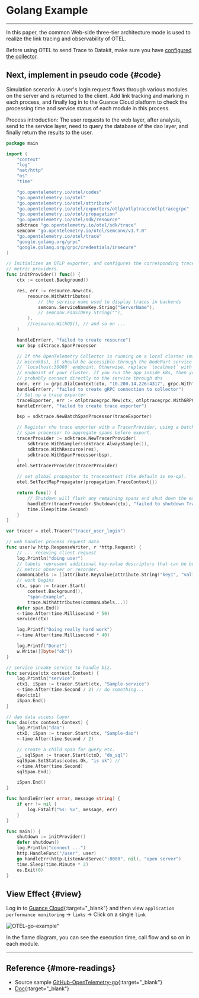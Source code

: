 # Golang Example
---

In this paper, the common Web-side three-tier architecture mode is used to realize the link tracing and observability of OTEL.

Before using OTEL to send Trace to Datakit, make sure you have [configured the collector](opentelemetry.md).

## Next, implement in pseudo code {#code}

Simulation scenario: A user's login request flows through various modules on the server and is returned to the client. Add link tracking and marking in each process, and finally log in to the Guance Cloud platform to check the processing time and service status of each module in this process.

Process introduction: The user requests to the web layer, after analysis, send to the service layer, need to query the database of the dao layer, and finally return the results to the user.

``` go
package main

import (
    "context"
    "log"
    "net/http"
    "os"
    "time"

    "go.opentelemetry.io/otel/codes"
    "go.opentelemetry.io/otel"
    "go.opentelemetry.io/otel/attribute"
    "go.opentelemetry.io/otel/exporters/otlp/otlptrace/otlptracegrpc"
    "go.opentelemetry.io/otel/propagation"
    "go.opentelemetry.io/otel/sdk/resource"
    sdktrace "go.opentelemetry.io/otel/sdk/trace"
    semconv "go.opentelemetry.io/otel/semconv/v1.7.0"
    "go.opentelemetry.io/otel/trace"
    "google.golang.org/grpc"
    "google.golang.org/grpc/credentials/insecure"
)

// Initializes an OTLP exporter, and configures the corresponding trace and
// metric providers.
func initProvider() func() {
    ctx := context.Background()

    res, err := resource.New(ctx,
        resource.WithAttributes(
            // the service name used to display traces in backends
            semconv.ServiceNameKey.String("ServerName"),
            // semconv.FaaSIDKey.String(""),
        ),
        //resource.WithOS(), // and so on ...
    )

    handleErr(err, "failed to create resource")
    var bsp sdktrace.SpanProcessor

    // If the OpenTelemetry Collector is running on a local cluster (minikube or
    // microk8s), it should be accessible through the NodePort service at the
    // `localhost:30080` endpoint. Otherwise, replace `localhost` with the
    // endpoint of your cluster. If you run the app inside k8s, then you can
    // probably connect directly to the service through dns
    conn, err := grpc.DialContext(ctx, "10.200.14.226:4317", grpc.WithTransportCredentials(insecure.NewCredentials()), grpc.WithBlock())
    handleErr(err, "failed to create gRPC connection to collector")
    // Set up a trace exporter
    traceExporter, err := otlptracegrpc.New(ctx, otlptracegrpc.WithGRPCConn(conn))
    handleErr(err, "failed to create trace exporter")

    bsp = sdktrace.NewBatchSpanProcessor(traceExporter)

    // Register the trace exporter with a TracerProvider, using a batch
    // span processor to aggregate spans before export.
    tracerProvider := sdktrace.NewTracerProvider(
        sdktrace.WithSampler(sdktrace.AlwaysSample()),
        sdktrace.WithResource(res),
        sdktrace.WithSpanProcessor(bsp),
    )
    otel.SetTracerProvider(tracerProvider)

    // set global propagator to tracecontext (the default is no-op).
    otel.SetTextMapPropagator(propagation.TraceContext{})

    return func() {
        // Shutdown will flush any remaining spans and shut down the exporter.
        handleErr(tracerProvider.Shutdown(ctx), "failed to shutdown TracerProvider")
        time.Sleep(time.Second)
    }
}

var tracer = otel.Tracer("tracer_user_login")

// web handler process request data
func user(w http.ResponseWriter, r *http.Request) {
    // ... receving client request
    log.Println("doing user")
    // labels represent additional key-value descriptors that can be bound to a
    // metric observer or recorder.
    commonLabels := []attribute.KeyValue{attribute.String("key1", "val1")}
    // work begins
    ctx, span := tracer.Start(
        context.Background(),
        "span-Example",
        trace.WithAttributes(commonLabels...))
    defer span.End()
    <-time.After(time.Millisecond * 50)
    service(ctx)

    log.Printf("Doing really hard work")
    <-time.After(time.Millisecond * 40)

    log.Printf("Done!")
    w.Write([]byte("ok"))
}

// service invoke service to handle biz.
func service(ctx context.Context) {
    log.Println("service")
    ctx1, iSpan := tracer.Start(ctx, "Sample-service")
    <-time.After(time.Second / 2) // do something...
    dao(ctx1)
    iSpan.End()
}

// dao data access layer
func dao(ctx context.Context) {
    log.Println("dao")
    ctxD, iSpan := tracer.Start(ctx, "Sample-dao")
    <-time.After(time.Second / 2)

    // create a child span for query etc.
    _, sqlSpan := tracer.Start(ctxD, "do_sql")
    sqlSpan.SetStatus(codes.Ok, "is ok") //
    <-time.After(time.Second)
    sqlSpan.End()

    iSpan.End()
}

func handleErr(err error, message string) {
    if err != nil {
        log.Fatalf("%s: %v", message, err)
    }
}

func main() {
    shutdown := initProvider()
    defer shutdown()
    log.Println("connect ...")
    http.HandleFunc("/user", user)
    go handleErr(http.ListenAndServe(":8080", nil), "open server")
    time.Sleep(time.Minute * 2)
    os.Exit(0)
}
```

## View Effect {#view}

Log in to [Guance Cloud](https://console.guance.com/tracing/service/table?time=15m){:target="_blank"} and then view `application performance monitoring` -> `links` -> Click on a single `link`

![OTEL-go-example"](imgs/otel-go-example.png)

In the flame diagram, you can see the execution time, call flow and so on in each module.

---

## Reference {#more-readings}

- Source sample [GitHub-OpenTelemetry-go](https://github.com/open-telemetry/opentelemetry-go/tree/main/example/otel-collector){:target="_blank"}
- [Doc](https://opentelemetry.io/docs/instrumentation/go/getting-started/){:target="_blank"}

